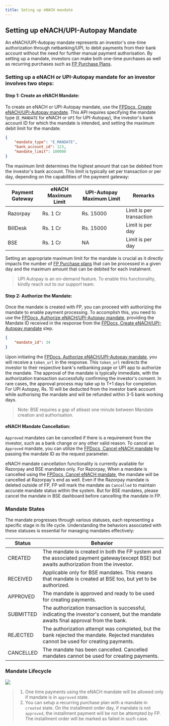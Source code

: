 ```yaml
---
title: Seting up eNACH mandate
---
```

  

## Setting up eNACH/UPI-Autopay Mandate
An eNACH/UPI-Autopay mandate represents an investor's one-time authorization through netbanking/UPI, to debit payments from their bank account without the need for further manual payment authorisation.  By setting up a mandate, investors can make both one-time purchases as well as recurring purchases such as [FP Purchase Plans](https://fintechprimitives.com/docs/api/#mf-purchase-plans).

### Setting up a eNACH or UPI-Autopay mandate for an investor involves two steps:
#### Step 1: Create an eNACH Mandate:
To create an eNACH or UPI-Autopay mandate, use the [FPDocs, Create eNACH/UPI-Autopay mandate](https://fintechprimitives.com/docs/api/#create-a-mandate-enach). This API requires specifying the mandate type (`E_MANDATE` for eNACH or `UPI` for UPI-Autopay), the investor's bank account ID for which the mandate is intended, and setting the maximum debit limit for the mandate.
```json
{
	"mandate_type": "E_MANDATE",
	"bank_account_id": 123,
	"mandate_limit": 100000
}
```

The maximum limit determines the highest amount that can be debited from the investor's bank account. This limit is typically set per transaction or per day, depending on the capabilities of the payment gateway:

| Payment Gateway  | eNACH Maximum Limit | UPI-Autopay Maximum Limit | Remarks                    |
|------------------|---------------------|---------------------------|----------------------------|
| Razorpay         |           Rs. 1 Cr  |                 Rs. 15000  | Limit is per transaction   |
| BillDesk         |           Rs. 1 Cr  |                 Rs. 15000  | Limit is per day           |
| BSE              |           Rs. 1 Cr  |                 NA        | Limit is per day           |
  
Setting an appropriate maximum limit for the mandate is crucial as it directly impacts the number of [FP Purchase plans](https://fintechprimitives.com/docs/api/#mf-purchase-plans) that can be processed in a given day and the maximum amount that can be debited for each instalment. 

> UPI Autopay is an on-demand feature. To enable this functionality, kindly reach out to our support team.

#### Step 2: Authorize the Mandate:

Once the mandate is created with FP, you can proceed with authorizing the mandate to enable payment processing. To accomplish this, you need to use the [FPDocs, Authorize eNACH/UPI-Autopay mandate](https://fintechprimitives.com/docs/api/#authorize-a-mandate-enach), providing the Mandate ID received in the response from the [FPDocs, Create eNACH/UPI-Autopay mandate](https://fintechprimitives.com/docs/api/#create-a-mandate-enach) step. 

```json
{
    "mandate_id": 34
}
```

Upon initiating the [FPDocs, Authorize eNACH/UPI-Autopay mandate](https://fintechprimitives.com/docs/api/#authorize-a-mandate-enach), you will receive a `token_url` in the response. This `token_url` redirects the investor to their respective bank's netbanking page or UPI app to authorize the mandate. The approval of the mandate is typically immediate, with the authorization transaction successfully confirming the investor's consent. In rare cases, the approval process may take up to T+1 days for completion.
For UPI Autopay, Rs. 10 will be deducted from the investor bank account while authorising the mandate and will be refunded within 3-5 bank working days.

> Note: BSE requires a gap of atleast one minute between Mandate creation and authorisation. 

#### eNACH Mandate Cancellation:


`Approved` mandates can be cancelled if there is a requirement from the investor, such as a bank change or any other valid reason. To cancel an `Approved` mandate, you can utilize the [FPDocs, Cancel eNACH mandate](https://fintechprimitives.com/docs/api/#cancel-a-mandate) by passing the mandate ID as the request parameter.

eNACH mandate cancellation functionality is currently available for Razorpay and BSE mandates only. For Razorpay, When a mandate is cancelled using the [FPDocs, Cancel eNACH mandate](https://fintechprimitives.com/docs/api/#cancel-a-mandate), the mandate will be cancelled at Razorpay's end as well. Even if the Razorpay mandate is deleted outside of FP, FP will mark the mandate as `Cancelled` to maintain accurate mandate status within the system. But for BSE mandates, please cancel the mandate in BSE dashboard before cancelling the mandate in FP. 


### **Mandate States**

The mandate progresses through various statuses, each representing a specific stage in its life cycle. Understanding the behaviors associated with these statuses is essential for managing mandates effectively:



| Status | Behavior |
|---|---|
|  CREATED | The mandate is created in both the FP system and the associated payment gateway(except BSE) but awaits authorization from the investor. |
|  RECEIVED | Applicable only for BSE mandates. This means that mandate is created at BSE too, but yet to be authorized. |
|  APPROVED  | The mandate is approved and ready to be used for creating payments. |
|  SUBMITTED| The authorization transaction is successful, indicating the investor's consent, but the mandate awaits final approval from the bank. |
|  REJECTED  | The authorization attempt was completed, but the bank rejected the mandate. Rejected mandates cannot be used for creating payments. |
|  CANCELLED| The mandate has been cancelled. Cancelled mandates cannot be used for creating payments. 




### **Mandate Lifecycle**
  
<div>
  <img src="../../images/mandate-lifecycle.png">
</div>

> 1. One time payments using the eNACH mandate will be allowed only if mandate is in `approved` state. 
> 2. You can setup a recurring purchase plan with a mandate in `created` state. On the installment order day, if mandate is not `approved`, the installment payment will be not be attempted by FP. The installment order will be marked as failed in such case.
